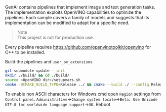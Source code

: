 GenAI contains pipelines that implement image and text generation tasks. The implementation exploits OpenVINO capabilities to optimize the pipelines. Each sample covers a family of models and suggests that its implementation can be modified to adapt for a specific need.

> Note  
This project is not for production use.

Every pipeline requires https://github.com/openvinotoolkit/openvino for C++ to be installed.

Build the pipelines and `user_ov_extensions`

```sh
git submodule update --init
mkdir ./build/ && cd ./build/
source <OpenVINO dir>/setupvars.sh
cmake -DCMAKE_BUILD_TYPE=Release ../ && cmake --build ./ --config Release -j
```

To enable non ASCII characters for Windows cmd open `Region` settings from `Control panel`. `Administrative`->`Change system locale`->`Beta: Use Unicode UTF-8 for worldwide language support`->`OK`. Reboot.
